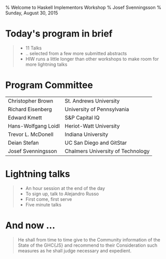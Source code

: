 % Welcome to Haskell Implementors Workshop
% Josef Svenningsson
% Sunday, August 30, 2015

# Today's program in brief

> * 11 Talks
> * .. selected from a few more submitted abstracts
> * HIW runs a little longer than other workshops to make room for
    more lightning talks

# Program Committee

|||
|-|-|
|Christopher Brown  |St. Andrews University|
|Richard Eisenberg |University of Pennsylvania|
|Edward Kmett |S&P Capital IQ|
|Hans-Wolfgang Loidl |Heriot-Watt University|
|Trevor L. McDonell |Indiana University|
|Deian Stefan |UC San Diego and GitStar|
|Josef Svenningsson |Chalmers University of Technology|

# Lightning talks

> * An hour session at the end of the day
> * To sign up, talk to Alejandro Russo
> * First come, first serve
> * Five minute talks

# And now ...

> He shall from time to time give to the Community information of the State of the GHC{JS} and recommend to their Consideration such measures as he shall judge necessary and expedient.

